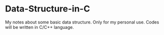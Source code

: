 # Data-Structure-in-C
My notes about some basic data structure.
Only for my personal use.
Codes will be written in C/C++ language.
